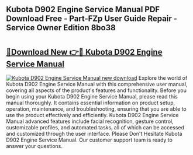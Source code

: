 ## Kubota D902 Engine Service Manual PDF Download Free - Part-FZp User Guide Repair - Service Owner Edition 8bo38

# <h2><a href="http://bc92720.oget.top/?id=Kubota+D902+Engine+Service+Manual">🔗Download New 👉🔴 Kubota D902 Engine Service Manual</a></h2>

[![Kubota D902 Engine Service Manual new download](https://i.imgur.com/5g1atiW.png)](http://bc92720.oget.top/?id=Kubota+D902+Engine+Service+Manual)
Explore the world of Kubota D902 Engine Service Manual with this comprehensive user manual, covering all aspects of the product's features and functionality. Before you begin using your Kubota D902 Engine Service Manual, please read this manual thoroughly. It contains essential information on product setup, operation, maintenance, and troubleshooting, ensuring that you are able to use the product effectively and efficiently. Kubota D902 Engine Service Manual advanced features include facial recognition, gesture control, customizable profiles, and automated tasks, all of which can be accessed and customized through the user interface. Please Don't Hesitate Kubota D902 Engine Service Manual. Our customer support team is ready to answer your questions.
